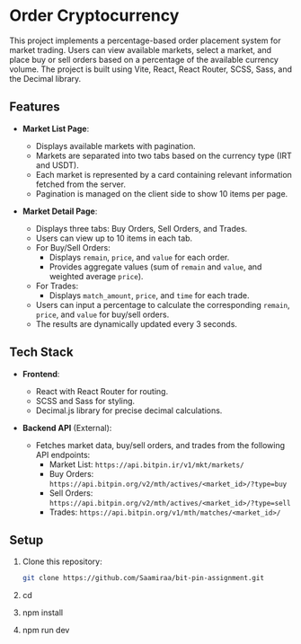 # Order Cryptocurrency

This project implements a percentage-based order placement system for market trading. Users can view available markets, select a market, and place buy or sell orders based on a percentage of the available currency volume. The project is built using Vite, React, React Router, SCSS, Sass, and the Decimal library.

## Features

- **Market List Page**:
  - Displays available markets with pagination.
  - Markets are separated into two tabs based on the currency type (IRT and USDT).
  - Each market is represented by a card containing relevant information fetched from the server.
  - Pagination is managed on the client side to show 10 items per page.

- **Market Detail Page**:
  - Displays three tabs: Buy Orders, Sell Orders, and Trades.
  - Users can view up to 10 items in each tab.
  - For Buy/Sell Orders:
    - Displays `remain`, `price`, and `value` for each order.
    - Provides aggregate values (sum of `remain` and `value`, and weighted average `price`).
  - For Trades:
    - Displays `match_amount`, `price`, and `time` for each trade.
  - Users can input a percentage to calculate the corresponding `remain`, `price`, and `value` for buy/sell orders.
  - The results are dynamically updated every 3 seconds.

## Tech Stack

- **Frontend**:
  - React with React Router for routing.
  - SCSS and Sass for styling.
  - Decimal.js library for precise decimal calculations.

- **Backend API** (External):
  - Fetches market data, buy/sell orders, and trades from the following API endpoints:
    - Market List: `https://api.bitpin.ir/v1/mkt/markets/`
    - Buy Orders: `https://api.bitpin.org/v2/mth/actives/<market_id>/?type=buy`
    - Sell Orders: `https://api.bitpin.org/v2/mth/actives/<market_id>/?type=sell`
    - Trades: `https://api.bitpin.org/v1/mth/matches/<market_id>/`

## Setup

1. Clone this repository:
   ```bash
   git clone https://github.com/Saamiraa/bit-pin-assignment.git
2. cd <project-directory>

3. npm install
 
4. npm run dev


